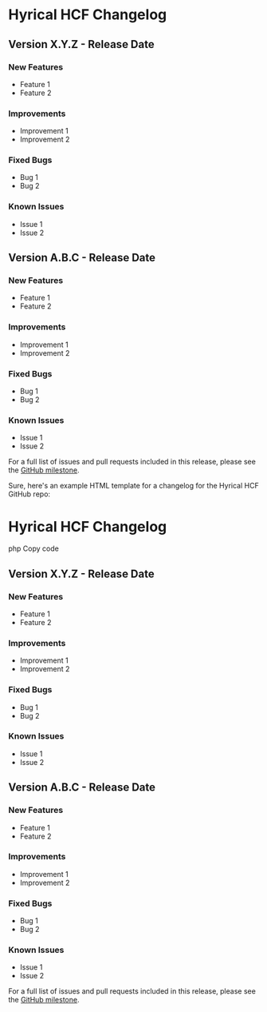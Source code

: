 <!DOCTYPE html>
<html>
<body>
<h1>Hyrical HCF Changelog</h1>
<h2>Version X.Y.Z - Release Date</h2>

<h3>New Features</h3>
<ul>
	<li>Feature 1</li>
	<li>Feature 2</li>
</ul>

<h3>Improvements</h3>
<ul>
	<li>Improvement 1</li>
	<li>Improvement 2</li>
</ul>

<h3>Fixed Bugs</h3>
<ul>
	<li>Bug 1</li>
	<li>Bug 2</li>
</ul>

<h3>Known Issues</h3>
<ul>
	<li>Issue 1</li>
	<li>Issue 2</li>
</ul>

<h2>Version A.B.C - Release Date</h2>

<h3>New Features</h3>
<ul>
	<li>Feature 1</li>
	<li>Feature 2</li>
</ul>

<h3>Improvements</h3>
<ul>
	<li>Improvement 1</li>
	<li>Improvement 2</li>
</ul>

<h3>Fixed Bugs</h3>
<ul>
	<li>Bug 1</li>
	<li>Bug 2</li>
</ul>

<h3>Known Issues</h3>
<ul>
	<li>Issue 1</li>
	<li>Issue 2</li>
</ul>

<!-- Add additional versions as needed -->

<p>For a full list of issues and pull requests included in this release, please see the <a href="#">GitHub milestone</a>.</p>
Sure, here's an example HTML template for a changelog for the Hyrical HCF GitHub repo:

<!DOCTYPE html>
<html>
<head>
	<title>Hyrical HCF Changelog</title>
</head>
<body>
	<h1>Hyrical HCF Changelog</h1>
php
Copy code
<h2>Version X.Y.Z - Release Date</h2>

<h3>New Features</h3>
<ul>
	<li>Feature 1</li>
	<li>Feature 2</li>
</ul>

<h3>Improvements</h3>
<ul>
	<li>Improvement 1</li>
	<li>Improvement 2</li>
</ul>

<h3>Fixed Bugs</h3>
<ul>
	<li>Bug 1</li>
	<li>Bug 2</li>
</ul>

<h3>Known Issues</h3>
<ul>
	<li>Issue 1</li>
	<li>Issue 2</li>
</ul>

<h2>Version A.B.C - Release Date</h2>

<h3>New Features</h3>
<ul>
	<li>Feature 1</li>
	<li>Feature 2</li>
</ul>

<h3>Improvements</h3>
<ul>
	<li>Improvement 1</li>
	<li>Improvement 2</li>
</ul>

<h3>Fixed Bugs</h3>
<ul>
	<li>Bug 1</li>
	<li>Bug 2</li>
</ul>

<h3>Known Issues</h3>
<ul>
	<li>Issue 1</li>
	<li>Issue 2</li>
</ul>

<!-- Add additional versions as needed -->

<p>For a full list of issues and pull requests included in this release, please see the <a href="#">GitHub milestone</a>.</p>
</body>
</html> 